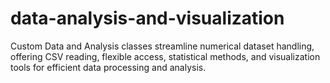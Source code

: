 # data-analysis-and-visualization
Custom Data and Analysis classes streamline numerical dataset handling, offering CSV reading, flexible access, statistical methods, and visualization tools for efficient data processing and analysis.
